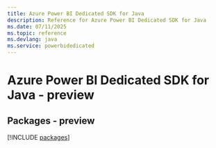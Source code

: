 ```yaml
---
title: Azure Power BI Dedicated SDK for Java
description: Reference for Azure Power BI Dedicated SDK for Java
ms.date: 07/11/2025
ms.topic: reference
ms.devlang: java
ms.service: powerbidedicated
---
```

# Azure Power BI Dedicated SDK for Java - preview
## Packages - preview
[!INCLUDE [packages](power-bi-dedicated-index.md)]